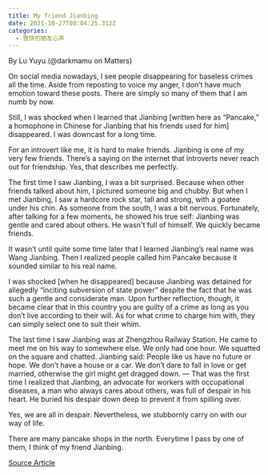 ```yaml
---
title: My friend Jianbing
date: 2021-10-27T08:04:25.312Z
categories:
  - 雪饼的朋友心声
---
```

By Lu Yuyu (@darkmamu on Matters)

On social media nowadays, I see people disappearing for baseless crimes all the time. Aside from reposting to voice my anger, I don’t have much emotion toward these posts. There are simply so many of them that I am numb by now.

<!--more-->

Still, I was shocked when I learned that Jianbing [written here as “Pancake,” a homophone in Chinese for Jianbing that his friends used for him] disappeared. I was downcast for a long time.

For an introvert like me, it is hard to make friends. Jianbing is one of my very few friends. There’s a saying on the internet that introverts never reach out for friendship. Yes, that describes me perfectly.

The first time I saw Jianbing, I was a bit surprised. Because when other friends talked about him, I pictured someone big and chubby. But when I met Jianbing, I saw a hardcore rock star, tall and strong, with a goatee under his chin. As someone from the south, I was a bit nervous. Fortunately, after talking for a few moments, he showed his true self: Jianbing was gentle and cared about others. He wasn't full of himself. We quickly became friends.

It wasn’t until quite some time later that I learned Jianbing’s real name was Wang Jianbing. Then I realized people called him Pancake because it sounded similar to his real name.

I was shocked [when he disappeared] because Jianbing was detained for allegedly “inciting subversion of state power” despite the fact that he was such a gentle and considerate man. Upon further reflection, though, it became clear that in this country you are guilty of a crime as long as you don’t live according to their will. As for what crime to charge him with, they can simply select one to suit their whim.

The last time I saw Jianbing was at Zhengzhou Railway Station. He came to meet me on his way to somewhere else. We only had one hour. We squatted on the square and chatted. Jianbing said: People like us have no future or hope. We don’t have a house or a car. We don’t dare to fall in love or get married, otherwise the girl might get dragged down. — That was the first time I realized that Jianbing, an advocate for workers with occupational diseases, a man who always cares about others, was full of despair in his heart. He buried his despair down deep to prevent it from spilling over.

Yes, we are all in despair. Nevertheless, we stubbornly carry on with our way of life.

There are many pancake shops in the north. Everytime I pass by one of them, I think of my friend Jianbing.

[Source Article](https://matters.news/@darkmamu/%E6%9C%89%E4%B8%AA%E6%9C%8B%E5%8F%8B%E5%8F%AB%E7%85%8E%E9%A5%BC-bafyreigc4c6m2wjfxk6uhgqygensrnthavjeoa76zn3ukbo55lygumtxee)